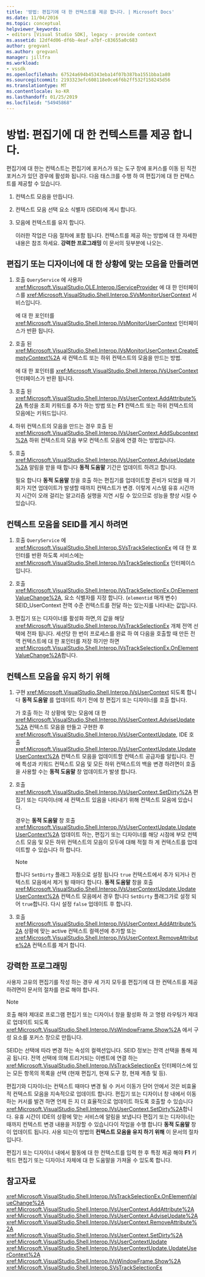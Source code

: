 ```yaml
---
title: '방법: 편집기에 대 한 컨텍스트를 제공 합니다. | Microsoft Docs'
ms.date: 11/04/2016
ms.topic: conceptual
helpviewer_keywords:
- editors [Visual Studio SDK], legacy - provide context
ms.assetid: 12df4d06-df6b-4eaf-a7bf-c83655a0c683
author: gregvanl
ms.author: gregvanl
manager: jillfra
ms.workload:
- vssdk
ms.openlocfilehash: 67524a694b45343eba14f07b387ba1551bba1a80
ms.sourcegitcommit: 2193323efc608118e0ce6f6b2ff532f158245d56
ms.translationtype: MT
ms.contentlocale: ko-KR
ms.lasthandoff: 01/25/2019
ms.locfileid: "54945868"
---
```

# <a name="how-to-provide-context-for-editors"></a>방법: 편집기에 대 한 컨텍스트를 제공 합니다.
편집기에 대 한는 컨텍스트는 편집기에 포커스가 또는 도구 창에 포커스를 이동 된 직전 포커스가 있던 경우에 활성화 됩니다. 다음 태스크를 수행 하 여 편집기에 대 한 컨텍스트를 제공할 수 있습니다.  
  
1. 컨텍스트 모음을 만듭니다.  
  
2. 컨텍스트 모음 선택 요소 식별자 (SEID)에 게시 합니다.  
  
3. 모음에 컨텍스트를 유지 합니다.  
  
   이러한 작업은 다음 절차에 포함 됩니다. 컨텍스트를 제공 하는 방법에 대 한 자세한 내용은 참조 하세요. **강력한 프로그래밍** 이 문서의 뒷부분에 나오는.  
  
## <a name="to-create-a-context-bag-for-an-editor-or-a-designer"></a>편집기 또는 디자이너에 대 한 상황에 맞는 모음을 만들려면  
  
1.  호출 `QueryService` 에 사용자 <xref:Microsoft.VisualStudio.OLE.Interop.IServiceProvider> 에 대 한 인터페이스를 <xref:Microsoft.VisualStudio.Shell.Interop.SVsMonitorUserContext> 서비스입니다.  
  
     에 대 한 포인터를 <xref:Microsoft.VisualStudio.Shell.Interop.IVsMonitorUserContext> 인터페이스가 반환 됩니다.  
  
2.  호출 된 <xref:Microsoft.VisualStudio.Shell.Interop.IVsMonitorUserContext.CreateEmptyContext%2A> 새 컨텍스트 또는 하위 컨텍스트의 모음을 만드는 방법.  
  
     에 대 한 포인터를 <xref:Microsoft.VisualStudio.Shell.Interop.IVsUserContext> 인터페이스가 반환 됩니다.  
  
3.  호출 된 <xref:Microsoft.VisualStudio.Shell.Interop.IVsUserContext.AddAttribute%2A> 특성을 조회 키워드를 추가 하는 방법 또는 **F1** 컨텍스트 또는 하위 컨텍스트의 모음에는 키워드입니다.  
  
4.  하위 컨텍스트의 모음을 만드는 경우 호출 된 <xref:Microsoft.VisualStudio.Shell.Interop.IVsUserContext.AddSubcontext%2A> 하위 컨텍스트의 모음 부모 컨텍스트 모음에 연결 하는 방법입니다.  
  
5.  호출 <xref:Microsoft.VisualStudio.Shell.Interop.IVsUserContext.AdviseUpdate%2A> 알림을 받을 때 합니다 **동적 도움말** 기간은 업데이트 하려고 합니다.  
  
     필요 합니다 **동적 도움말** 창을 호출 하는 편집기를 업데이트할 준비가 되었을 때 기회가 지연 업데이트가 발생할 때까지 컨텍스트가 변경. 이렇게 시스템 유휴 시간까지 시간이 오래 걸리는 알고리즘 실행을 지연 시킬 수 있으므로 성능을 향상 시킬 수 있습니다.  
  
## <a name="to-publish-the-context-bag-to-the-seid"></a>컨텍스트 모음을 SEID를 게시 하려면  
  
1.  호출 `QueryService` 에 <xref:Microsoft.VisualStudio.Shell.Interop.SVsTrackSelectionEx> 에 대 한 포인터를 반환 하도록 서비스에는 <xref:Microsoft.VisualStudio.Shell.Interop.IVsTrackSelectionEx> 인터페이스입니다.  
  
2.  호출 <xref:Microsoft.VisualStudio.Shell.Interop.IVsTrackSelectionEx.OnElementValueChange%2A>, 요소 식별자를 지정 합니다. (`elementid` 매개 변수) SEID_UserContext 전역 수준 컨텍스트를 전달 하는 있는지를 나타내는 값입니다.  
  
3.  편집기 또는 디자이너를 활성화 하면,의 값을 해당 <xref:Microsoft.VisualStudio.Shell.Interop.IVsTrackSelectionEx> 개체 전역 선택에 전파 됩니다. 세션당 한 번이 프로세스를 완료 하 여 다음을 호출할 때 만든 전역 컨텍스트에 대 한 포인터를 저장 하기만 하면 <xref:Microsoft.VisualStudio.Shell.Interop.IVsTrackSelectionEx.OnElementValueChange%2A>합니다.  
  
## <a name="to-maintain-the-context-bag"></a>컨텍스트 모음을 유지 하기 위해  
  
1.  구현 <xref:Microsoft.VisualStudio.Shell.Interop.IVsUserContext> 되도록 합니다 **동적 도움말** 를 업데이트 하기 전에 창 편집기 또는 디자이너를 호출 합니다.  
  
     가 호출 하는 각 상황에 맞는 모음에 대 한 <xref:Microsoft.VisualStudio.Shell.Interop.IVsUserContext.AdviseUpdate%2A> 컨텍스트 모음을 만들고 구현한 후 <xref:Microsoft.VisualStudio.Shell.Interop.IVsUserContextUpdate>, IDE 호출 <xref:Microsoft.VisualStudio.Shell.Interop.IVsUserContextUpdate.UpdateUserContext%2A> 컨텍스트 모음을 업데이트할 컨텍스트 공급자를 알립니다. 전에 특성과 키워드 컨텍스트 모음 및 모든 하위 컨텍스트의 백을 변경 하려면이 호출을 사용할 수는 **동적 도움말** 창 업데이트가 발생 합니다.  
  
2.  호출 <xref:Microsoft.VisualStudio.Shell.Interop.IVsUserContext.SetDirty%2A> 편집기 또는 디자이너에 새 컨텍스트 있음을 나타내기 위해 컨텍스트 모음에 있습니다.  
  
     경우는 **동적 도움말** 창 호출 <xref:Microsoft.VisualStudio.Shell.Interop.IVsUserContextUpdate.UpdateUserContext%2A> 업데이트 하는, 편집기 또는 디자이너를 해당 시점에 부모 컨텍스트 모음 및 모든 하위 컨텍스트의 모음이 모두에 대해 적절 하 게 컨텍스트를 업데이트할 수 있습니다 하 합니다.  
  
    > [!NOTE]
    >  합니다 `SetDirty` 플래그 자동으로 설정 됩니다 `true` 컨텍스트에서 추가 되거나 컨텍스트 모음에서 제거 될 때마다 합니다. **동적 도움말** 창을 호출 <xref:Microsoft.VisualStudio.Shell.Interop.IVsUserContextUpdate.UpdateUserContext%2A> 컨텍스트 모음에서 경우 합니다 `SetDirty` 플래그가로 설정 되어 `true`합니다. 다시 설정 `false` 업데이트 후 합니다.  
  
3.  호출 <xref:Microsoft.VisualStudio.Shell.Interop.IVsUserContext.AddAttribute%2A> 상황에 맞는 active 컨텍스트 컬렉션에 추가할 또는 <xref:Microsoft.VisualStudio.Shell.Interop.IVsUserContext.RemoveAttribute%2A> 컨텍스트를 제거 합니다.  
  
## <a name="robust-programming"></a>강력한 프로그래밍  
 사용자 고유의 편집기를 작성 하는 경우 세 가지 모두를 편집기에 대 한 컨텍스트를 제공 하려면이 문서의 절차를 완료 해야 합니다.  
  
> [!NOTE]
>  호출 해야 제대로 프로그램 편집기 또는 디자이너 창을 활성화 하 고 명령 라우팅가 제대로 업데이트 되도록 <xref:Microsoft.VisualStudio.Shell.Interop.IVsWindowFrame.Show%2A> 에서 구성 요소를 포커스 창으로 만듭니다.  
  
 SEID는 선택에 따라 변경 하는 속성의 컬렉션입니다. SEID 정보는 전역 선택을 통해 제공 됩니다. 전역 선택에 의해 트리거되는 이벤트에 연결 하는 <xref:Microsoft.VisualStudio.Shell.Interop.IVsTrackSelectionEx> 인터페이스에 있는 모든 항목의 목록을 선택 (현재 편집기, 현재 도구 창, 현재 계층 및 등).  
  
 편집기와 디자이너는 컨텍스트 때마다 변경 될 수 커서 이동가 단어 안에서 것은 비효율적 컨텍스트 모음을 지속적으로 업데이트 합니다. 편집기 또는 디자이너 창 내에서 이동 하는 커서를 발견 하면 언제 든 지 더 효율적으로 업데이트 하도록 호출할 수 있습니다 <xref:Microsoft.VisualStudio.Shell.Interop.IVsUserContext.SetDirty%2A>합니다. 유휴 시간이 IDE의 상황에 맞는 서비스에 알림을 보냅니다 편집기 또는 디자이너는 때까지 컨텍스트 변경 내용을 저장할 수 있습니다이 작업을 수행 합니다 **동적 도움말** 창이 업데이트 됩니다. 사용 되는이 방법의 **컨텍스트 모음을 유지 하기 위해** 이 문서의 절차입니다.  
  
 편집기 또는 디자이너 내에서 활동에 대 한 컨텍스트를 입력 한 후 특정 제공 해야 **F1** 키워드 편집기 또는 디자이너 자체에 대 한 도움말을 가져올 수 있도록 합니다.  
  
## <a name="see-also"></a>참고자료  
 <xref:Microsoft.VisualStudio.Shell.Interop.IVsTrackSelectionEx.OnElementValueChange%2A>   
 <xref:Microsoft.VisualStudio.Shell.Interop.IVsUserContext.AddAttribute%2A>   
 <xref:Microsoft.VisualStudio.Shell.Interop.IVsUserContext.AdviseUpdate%2A>   
 <xref:Microsoft.VisualStudio.Shell.Interop.IVsUserContext.RemoveAttribute%2A>   
 <xref:Microsoft.VisualStudio.Shell.Interop.IVsUserContext.SetDirty%2A>   
 <xref:Microsoft.VisualStudio.Shell.Interop.IVsUserContextUpdate>   
 <xref:Microsoft.VisualStudio.Shell.Interop.IVsUserContextUpdate.UpdateUserContext%2A>   
 <xref:Microsoft.VisualStudio.Shell.Interop.IVsWindowFrame.Show%2A>   
 <xref:Microsoft.VisualStudio.Shell.Interop.SVsTrackSelectionEx>